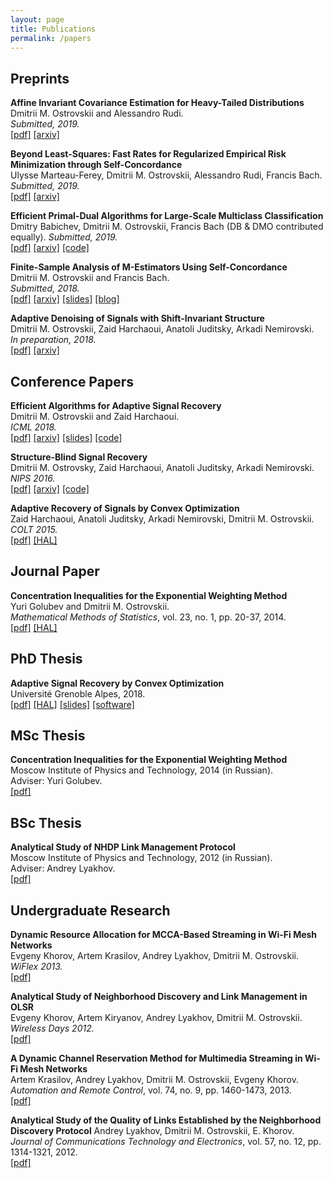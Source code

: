 ```yaml
---
layout: page
title: Publications
permalink: /papers
---
```


## Preprints ## 


__Affine Invariant Covariance Estimation for Heavy-Tailed Distributions__  
Dmitrii M. Ostrovskii and Alessandro Rudi.  
_Submitted, 2019._  
[[pdf]](https://arxiv.org/pdf/1902.03086.pdf) 
[[arxiv]](https://arxiv.org/abs/1902.03086) 


__Beyond Least-Squares: Fast Rates for Regularized Empirical Risk Minimization through Self-Concordance__  
Ulysse Marteau-Ferey, Dmitrii M. Ostrovskii, Alessandro Rudi, Francis Bach.  
_Submitted, 2019._  
[[pdf]](https://arxiv.org/pdf/1902.03046.pdf) 
[[arxiv]](https://arxiv.org/abs/1902.03046)

__Efficient Primal-Dual Algorithms for Large-Scale Multiclass Classification__  
Dmitry Babichev, Dmitrii M. Ostrovskii, Francis Bach (DB & DMO contributed equally).
_Submitted, 2019._  
[[pdf]](https://128.84.21.199/pdf/1902.03755.pdf) 
[[arxiv]](https://128.84.21.199/abs/1902.03755)
[[code]](https://github.com/flykiller/sublinear-svm)


__Finite-Sample Analysis of M-Estimators Using Self-Concordance__  
Dmitrii M. Ostrovskii and Francis Bach.  
_Submitted, 2018._  
[[pdf]](https://arxiv.org/pdf/1810.06838.pdf)
[[arxiv]](https://arxiv.org/abs/1810.06838)
[[slides]](/assets/slides/selfconc-CWI-workshop-slides.pdf)
[[blog]](https://ostrodmit.github.io/blog/2018/11/12/self-concordance-part-1/)


__Adaptive Denoising of Signals with Shift-Invariant Structure__  
Dmitrii M. Ostrovskii, Zaid Harchaoui, Anatoli Juditsky, Arkadi Nemirovski.  
_In preparation, 2018._  
[[pdf]](https://arxiv.org/pdf/1806.04028.pdf)
[[arxiv]](https://arxiv.org/abs/1806.04028)


## Conference Papers ##

__Efficient Algorithms for Adaptive Signal Recovery__  
Dmitrii M. Ostrovskii and Zaid Harchaoui.  
_ICML 2018._  
[[pdf]](https://arxiv.org/pdf/1803.11262.pdf)
[[arxiv]](https://arxiv.org/abs/1803.11262)
[[slides]](assets/slides/algorec-icml18_back.pdf)
[[code]](https://github.com/ostrodmit/AlgoRec)


__Structure-Blind Signal Recovery__  
Dmitrii M. Ostrovsky, Zaid Harchaoui, Anatoli Juditsky, Arkadi Nemirovski.  
_NIPS 2016._  
[[pdf]](https://arxiv.org/pdf/1607.05712.pdf)
[[arxiv]](https://arxiv.org/abs/1607.05712)
[[code]](https://github.com/ostrodmit/L2Rec)


__Adaptive Recovery of Signals by Convex Optimization__  
Zaid Harchaoui, Anatoli Juditsky, Arkadi Nemirovski, Dmitrii M. Ostrovskii.  
_COLT 2015._  
[[pdf]](https://hal.inria.fr/hal-01250215/document)
[[HAL]](https://hal.inria.fr/hal-01250215/)

## Journal Paper ##

__Concentration Inequalities for the Exponential Weighting Method__  
Yuri Golubev and Dmitrii M. Ostrovskii.  
_Mathematical Methods of Statistics_, vol. 23, no. 1, pp. 20-37, 2014.  
[[pdf]](https://hal.archives-ouvertes.fr/hal-01292413/document)
[[HAL]](https://hal.archives-ouvertes.fr/hal-01292413)


## PhD Thesis ##

__Adaptive Signal Recovery by Convex Optimization__  
Université Grenoble Alpes, 2018.  
[[pdf]](assets/theses/my-PhD-thesis.pdf)
[[HAL]](https://hal.archives-ouvertes.fr/tel-01767206/)
[[slides]](assets/slides/ostrovskii-sierra-handout.pdf)
[[software]](https://github.com/ostrodmit/AdaFilter)


## MSc Thesis ##

__Concentration Inequalities for the Exponential Weighting Method__  
Moscow Institute of Physics and Technology, 2014 (in Russian).  
Adviser: Yuri Golubev.  
[[pdf]](assets/theses/my-MSc-thesis.pdf)


## BSc Thesis ##

__Analytical Study of NHDP Link Management Protocol__  
Moscow Institute of Physics and Technology, 2012 (in Russian).  
Adviser: Andrey Lyakhov.  
[[pdf]](assets/theses/my-BSc-thesis.pdf)

## Undergraduate Research ##

__Dynamic Resource Allocation for MCCA-Based Streaming in Wi-Fi Mesh Networks__  
Evgeny Khorov, Artem Krasilov, Andrey Lyakhov, Dmitrii M. Ostrovskii.  
_WiFlex 2013._  
[[pdf]](https://link.springer.com/chapter/10.1007%2F978-3-642-39805-6_9)

__Analytical Study of Neighborhood Discovery and Link Management in OLSR__  
Evgeny Khorov, Artem Kiryanov, Andrey Lyakhov, Dmitrii M. Ostrovskii.  
_Wireless Days 2012._  
[[pdf]](http://www.gta.ufrj.br/ftp/gta/TechReports/wd2012/1569655727.pdf)


__A Dynamic Channel Reservation Method for Multimedia Streaming in Wi-Fi Mesh Networks__  
Artem Krasilov, Andrey Lyakhov, Dmitrii M. Ostrovskii, Evgeny Khorov.  
_Automation and Remote Control_, vol. 74, no. 9, pp. 1460-1473, 2013.  
[[pdf]](https://link.springer.com/content/pdf/10.1134%2FS0005117913090038.pdf)
  

__Analytical Study of the Quality of Links Established by the Neighborhood Discovery Protocol__
Andrey Lyakhov, Dmitrii M. Ostrovskii, E. Khorov.  
_Journal of Communications Technology and Electronics_, vol. 57, no. 12, pp. 1314-1321, 2012.  
[[pdf]](https://link.springer.com/content/pdf/10.1134%2FS1064226912120030.pdf)